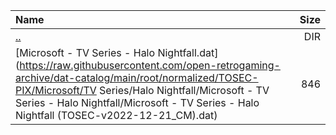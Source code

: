 |Name|Size|
|:---|---:|
|[..](../index.html)|DIR|
|[Microsoft - TV Series - Halo Nightfall.dat](https://raw.githubusercontent.com/open-retrogaming-archive/dat-catalog/main/root/normalized/TOSEC-PIX/Microsoft/TV Series/Halo Nightfall/Microsoft - TV Series - Halo Nightfall/Microsoft - TV Series - Halo Nightfall (TOSEC-v2022-12-21_CM).dat)|846|
